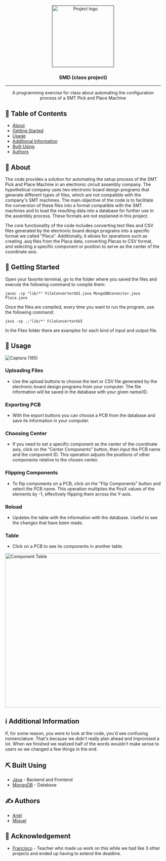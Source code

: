 <p align="center">
  <a href="" rel="noopener">
 <img width=200px height=200px src="https://github.com/Ariel-A-C/SMD/assets/144775269/2e6b8cd8-d6f6-4f00-9db1-df96b9297d8f" alt="Project logo"></a>
</p>

<h3 align="center">SMD (class project)</h3>

---

<p align="center"> A programming exercise for class about automating the configuration process of a SMT Pick and Place Machine
    <br> 
</p>

## 📝 Table of Contents
- [About](#about)
- [Getting Started](#getting_started)
- [Usage](#usage)
- [Additional Information](#information)
- [Built Using](#built_using)
- [Authors](#authors)


## 🧐 About <a name = "about"></a>
The code provides a solution for automating the setup process of the SMT Pick and Place Machine in an electronic circuit assembly company. The hypothetical company uses two electronic board design programs that generate different types of files, which are not compatible with the company's SMT machines.
The main objective of the code is to facilitate the conversion of these files into a format compatible with the SMT machines and to load the resulting data into a database for further use in the assembly process. These formats are not explained in this project.

The core functionality of the code includes converting text files and CSV files generated by the electronic board design programs into a specific format we called "Placa".
Additionally, it allows for operations such as creating .asq files from the Placa data, converting Placas to CSV format, and selecting a specific component or position to serve as the center of the coordinate axis.

## 🏁 Getting Started <a name = "getting_started"></a>
Open your favorite terminal, go to the folder where you saved the files and execute the following command to compile them:

`javac -cp "lib/*" FileConverterGUI.java MongoDBConnector.java Placa.java`

Once the files are compiled, every time you want to run the program, use the following command:

`java -cp .;"lib/*" FileConverterGUI`

In the Files folder there are examples for each kind of input and output file.

## 🎈 Usage <a name="usage"></a>

![Captura (185)](https://github.com/Ariel-A-C/SMD/assets/144775269/a04face3-f76d-41b4-a3d8-007768b5b6eb)

### Uploading Files
- Use the upload buttons to choose the text or CSV file generated by the electronic board design programs from your computer. The file information will be saved in the database with your given name/ID.

### Exporting PCB
- With the export buttons you can choose a PCB from the database and save its information in your computer.
  
### Choosing Center
- If you need to set a specific component as the center of the coordinate axis, click on the "Center Components" button, then input the PCB name and the component ID. This operation adjusts the positions of other components relative to the chosen center.

### Flipping Components
- To flip components on a PCB, click on the "Flip Components" button and select the PCB name. This operation multiplies the PosX values of the elements by -1, effectively flipping them across the Y-axis.

### Reload
- Updates the table with the information with the database. Useful to see the changes that have been made.

### Table
- Click on a PCB to see its components in another table.

<img width=580px height=500px src="https://github.com/Ariel-A-C/SMD/assets/144775269/3b3674d2-8071-45eb-9a44-ba8c00b4f484" alt="Component Table">

## ℹ️ Additional Information <a name = "information"></a>
If, for some reason, you were to look at the code, you'd see confusing nomenclature. That's because we didn't really plan ahead and improvised a lot. When we finished we realized half of the words wouldn't make sense to users so we changed a few things in the end.

## ⛏️ Built Using <a name = "built_using"></a>
- [Java](https://www.java.com/) - Backend and Frontend
- [MongoDB](https://www.mongodb.com/) - Database

## ✍️ Authors <a name = "authors"></a>
- [Ariel](https://github.com/Ariel-A-C)
- [Miquel](https://github.com/miquelnicolas)

## 🎉 Acknowledgement <a name = "acknowledgement"></a>
- [Francisco](https://github.com/fmesasc) - Teacher who made us work on this while we had like 3 other projects and ended up having to extend the deadline.
